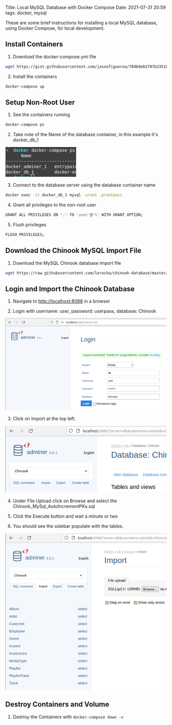 Title: Local MySQL Database with Docker Compose 
Date: 2021-07-31 20:59
tags: docker, mysql

These are some brief instructions for installing a local MySQL database, using Docker Compose, for local development.

## Install Containers

1. Download the docker-compose.yml file

```sh
wget https://gist.githubusercontent.com/jasonfigueroa/78db9eb5797b3351007b44fb18eae956/raw/871f6ee5354bfd61fcb53dace54a56c29b5f1a56/docker-compose.yml
```

2. Install the containers
```sh
docker-compose up
```

## Setup Non-Root User

1. See the containers running
```sh
docker-compose ps
```

2. Take note of the Name of the database container, in this example it's docker_db_1

![Database container name in the terminal](images/database-container-name.png)

3. Connect to the database server using the database container name
```sh
docker exec -it docker_db_1 mysql -uroot -prootpass
```

4. Grant all privileges to the non-root user
```sh
GRANT ALL PRIVILEGES ON *.* TO 'user'@'%' WITH GRANT OPTION;
```

5. Flush privileges
```sh
FLUSH PRIVILEGES;
```

## Download the Chinook MySQL Import File

1. Download the MySQL Chinook database import file

```sh
wget https://raw.githubusercontent.com/lerocha/chinook-database/master/ChinookDatabase/DataSources/Chinook_MySql_AutoIncrementPKs.sql
```

## Login and Import the Chinook Database

1. Navigate to <a href="http://localhost:8088" target="_blank">http://localhost:8088</a> in a browser

2. Login with username: user, password: userpass, database: Chinook

![Login page for Adminer](images/adminer-login.png)

3. Click on Import at the top left.

![Adminer import database link](images/adminer-database-import-link.png)

4. Under File Upload click on Browse and select the Chinook_MySql_AutoIncrementPKs.sql

5. Click the Execute button and wait a minute or two

6. You should see the sidebar populate with the tables.

![Adminer sidebar with tables](images/sidebar-with-tables.png)

## Destroy Containers and Volume

1. Destroy the Containers with `docker-compose down -v`
